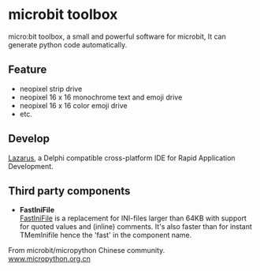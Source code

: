 # microbit toolbox

micro:bit toolbox, a small and powerful software for microbit, It can generate python code automatically. 


## Feature

* neopixel strip drive
* neopixel 16 x 16 monochrome text and emoji drive
* neopixel 16 x 16 color emoji drive
* etc.


## Develop
[Lazarus](http://www.lazarus-ide.org/), a Delphi compatible cross-platform IDE for Rapid Application Development.  

## Third party components

* **FastIniFile**  
[FastIniFile](http://home.hccnet.nl/p.zylstra/) is a replacement for INI-files larger than 64KB with support for quoted values and (inline) comments. It's also faster than for instant TMemInifile hence the 'fast' in the component name.  



From microbit/micropython Chinese community.  
www.micropython.org.cn